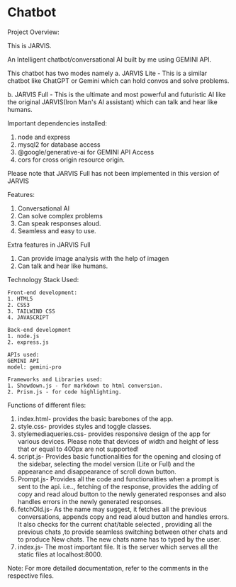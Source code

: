 # Chatbot

Project Overview:

This is JARVIS.

An Intelligent chatbot/conversational AI built by me using GEMINI API.

This chatbot has two modes namely
a. JARVIS Lite - This is a similar chatbot like ChatGPT or Gemini which can hold convos and solve problems.

b. JARVIS Full - This is the ultimate and most powerful and futuristic AI like the original JARVIS(Iron Man's AI assistant) which can talk and hear like humans.

Important dependencies installed:

1. node and express
2. mysql2 for database access
3. @google/generative-ai for GEMINI API Access
4. cors for cross origin resource origin.

Please note that JARVIS Full has not been implemented in this version of JARVIS


Features:
1. Conversational AI
2. Can solve complex problems
3. Can speak responses aloud.
4. Seamless and easy to use.

Extra features in JARVIS Full
1. Can provide image analysis with the help of imagen
2. Can talk and hear like humans.

Technology Stack Used:

    Front-end development:
    1. HTML5
    2. CSS3
    3. TAILWIND CSS
    4. JAVASCRIPT

    Back-end development
    1. node.js
    2. express.js

    APIs used:
    GEMINI API
    model: gemini-pro

    Frameworks and Libraries used:
    1. Showdown.js - for markdown to html conversion.
    2. Prism.js - for code highlighting.

Functions of different files:
1. index.html- provides the basic barebones of the app.
2. style.css- provides styles and toggle classes.
3. stylemediaqueries.css- provides responsive design of the app for various devices. Please note that devices of width and height of less that or equal to 400px are not supported!
4. script.js- Provides basic functionalities for the opening and closing of the sidebar, selecting the model version (Lite or Full) and the appearance and disappearance of scroll down button.
5. Prompt.js- Provides all the code and functionalities when a prompt is sent to the api. i.e.., fetching of the response, provides the adding of copy and read aloud button to the newly generated responses and also handles errors in the newly generated responses.
6. fetchOld.js- As the name may suggest, it fetches all the previous conversations, appends copy and read aloud button and handles errors. It also checks for the current chat/table selected , providing all the previous chats ,to provide seamless switching between other chats and to produce New chats. The new chats name has to typed by the user.
7. index.js- The most important file. It is the server which serves all the static files at localhost:8000. 

Note: For more detailed documentation, refer to the comments in the respective files.